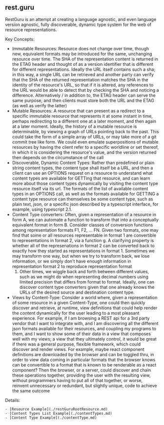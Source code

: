 rest.guru
---------

RestGuru is an attempt at creating a language agnostic, and even language version agnostic,
fully discoverable, dynamic type system for the web of resource representations.

Key Concepts:

- Immutable Resources: Resource does not change over time, though new, equivalent formats may be introduced for the same, unchanging resource over time.
    The SHA of the representation content is returned in the ETAG header and thought of as a version identifier that is different for different
    representations. Ideally the URL itself contains such a sha; in this way, a single URL can be retrieved and another party can verify that the SHA of the
    returned representation matches the SHA in the identity of the resource's URL, so that if it is altered, any references to the URL would be able to 
    detect that by checking the SHA and noticing a difference. Alternatively / in addition to, the ETAG header can serve the same purpose, and then clients 
    must store both the URL and the ETAG (as well as verify the latter)
- Mutable Resources: A resource that can present as a redirect to a specific immutable resource that represents it at some instant in time, perhaps
    redirecting to a different one at a later moment, and then again at a later moment. Ideally, the history of a mutable resource is determinable, by
    viewing a graph of URLs pointing back to the past. This could take the form of a simple array of URLs, or may take more of a git commit tree like form.
    We could even emulate superpositions of mutable resources by having the client refer to a specific worldline or set thereof, in which it is considering
    the resource's value, and the version returned then depends on the circumstance of the call
- Discoverable, Dynamic Content Types: Rather than predefined or plain string content types, the content type shall itself be a URL, and then a client can
    use an OPTIONS request on a resource to understand what content types are available for GETTing that resource, and can learn more about those content 
    types dynamically by visiting the content type resource itself via its url. The formats of the list of available content types in an OPTIONS call, as
    well as the formats available for GETTING a content type resource can themselves be some content type, such as plain text, json, or a specific json
    described by a typescript interface, for example, using typescript 2.1.
- Content Type converters: Often, given a representation of a resource in form A, we can automate a function to transform that into a conceptually equivalent
    format in form B. Consider classes of conversion functions among representation formats F1, F2, ... FN. Given two formats, one may find that some or all
    resources representable in format 1 are convertible to representations in format 2, via a function g. A clarifying property is whether all of the 
    represenations in format 2 can be converted back to exactly how they started as representations in format 1. Sometimes we may transform one way, but when
    we try to transform back, we lose information, or we simply don't have enough information in representation format 2 to reproduce representation format
    1. Other times, we wiggle back and forth between different values, such as we might do when representing decimal numbers using limited precision that
    differs from format to format. Ideally, one can discover content type converters given that one already knows the URLs of the desired source and 
    destination content type.
- Views by Content-Type: Consider a world where, given a representation of some resource in a given Content-Type, one could then quickly discover and 
    retrieve, at runtime, view definitions that could help render the content dynamically for the user leading to a most pleasant experience. For example, if 
    I am browsing a REST api for a 3rd party vendor that I want to integrate with, and I am discovering all the different json formats available for their 
    resources, and coupling my programs to them, and I want to show some of their data in a view that composes well with my views; a view that they 
    ultimately control, it would be great if there was a general purpose, flexible framework, which could discover and render views. For example, maybe react 
    component definitions are downloaded by the browser and can be toggled thru, in order to view data coming in particular formats that the browser knows 
    can be convertible to a format that is known to be renderable as a react component? Then the browser, or a server, could discover and chain these 
    operations together, providing the user with the resulting view, without programmers having to put all of that together, or worse, reinvent unnecessary 
    or redundant, but slightly unique, code to achieve the same outcome

Details:

    - [Resource Example](./restGuruRootResource.md)
    - [Content Types List Example](./contentTypes.md)
    - [Content Type Example](./contentType.md)